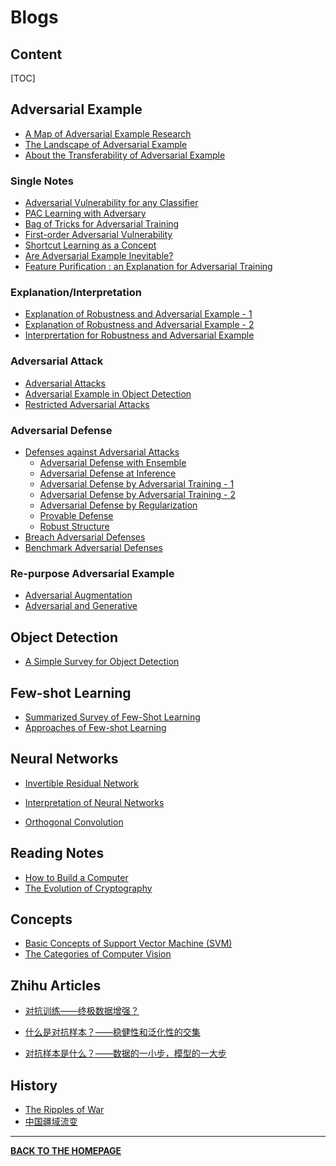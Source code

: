 # Blogs

## Content

[TOC]

## Adversarial Example

- <a href="blogs/pages/Map-AdversarialExample.html" target="_blank">A Map of Adversarial Example Research</a>
- <a href="blogs/pages/Landscape-AdversarialExample.html" target="_blank">The Landscape of Adversarial Example</a>
- <a href="blogs/pages/Note-TransferabilityAdversarialExample.html"  target="_blank">About the Transferability of Adversarial Example</a>

### Single Notes

- <a href="blogs/pages/Single-AdversarialVulnerability.html" target="_blank">Adversarial Vulnerability for any Classifier</a>
- <a href="blogs/pages/Single-AdversarialPAC.html" target="_blank">PAC Learning with Adversary</a>
- <a href="blogs/pages/Single-AdversarialTrainingTricks.html" target="_blank">Bag of Tricks for Adversarial Training</a>
- <a href="blogs/pages/Single-AdversarialVulnerabilityFirstorder.html" target="_blank">First-order Adversarial Vulnerability</a>
- <a href="blogs/pages/Single-ShortcutLearning.html" target="_blank">Shortcut Learning as a Concept</a>
- <a href="blogs/pages/Single-AdversarialInevitable.html" target="_blank">Are Adversarial Example Inevitable?</a>
- <a href="blogs/pages/Single-FeaturePurification.html" target="_blank">Feature Purification : an Explanation for Adversarial Training</a>

### Explanation/Interpretation

- <a href="blogs/pages/Note-AdversarialExplanation1.html" target="_blank">Explanation of Robustness and Adversarial Example - 1</a>
- <a href="blogs/pages/Note-AdversarialExplanation2.html" target="_blank">Explanation of Robustness and Adversarial Example - 2</a>
- <a href="blogs/pages/Note-AdversarialInterpretation.html" target="_blank">Interprertation for Robustness and Adversarial Example</a>

### Adversarial Attack

- <a href="blogs/pages/Note-AdversarialAttack.html" target="_blank">Adversarial Attacks</a>
- <a href="blogs/pages/Note-AdversarialExampleOD.html" target="_blank">Adversarial Example in Object Detection</a>
- <a href="blogs/pages/Note-AdversarialAttackRestricted.html" target="_blank">Restricted Adversarial Attacks</a>

### Adversarial Defense

- <a href="blogs/pages/Note-AdversarialDefense.html" target="_blank">Defenses against Adversarial Attacks</a>
  - <a href="blogs/pages/Note-AdversarialDefenseEnsemble.html" target="_blank">Adversarial Defense with Ensemble</a>
  - <a href="blogs/pages/Note-AdversarialDefenseInference.html" target="_blank">Adversarial Defense at Inference</a>
  - <a href="blogs/pages/Note-AdversarialTraining1.html" target="_blank">Adversarial Defense by Adversarial Training - 1</a>
  - <a href="blogs/pages/Note-AdversarialTraining2.html" target="_blank">Adversarial Defense by Adversarial Training - 2</a>
  - <a href="blogs/pages/Note-AdversarialRegularization.html" target="_blank">Adversarial Defense by Regularization</a>
  - <a href="blogs/pages/Note-AdversarialVerification.html" target="_blank">Provable Defense</a>
  - <a href="blogs/pages/Note-AdversarialDefenseStructure.html" target="_blank">Robust Structure</a>
- <a href="blogs/pages/Note-AdversarialDefenseBreach.html" target="_blank">Breach Adversarial Defenses</a>
- <a href="blogs/pages/Note-AdversarialBenchmark.html" target="_blank">Benchmark Adversarial Defenses</a>

### Re-purpose Adversarial Example

- <a href="blogs/pages/Note-AdversarialAugmentation.html" target="_blank">Adversarial Augmentation</a>
- <a href="blogs/pages/Note-AdversarialGenerative.html" target="_blank">Adversarial and Generative</a>

## Object Detection

- <a href="blogs/pages/Note-ObjectDetection.html" target="_blank">A Simple Survey for Object Detection</a>

## Few-shot Learning

- <a href="blogs/pages/Note-FewShotLearningSurvey.html" target="_blank">Summarized Survey of Few-Shot Learning</a>
- <a href="blogs/pages/Note-FewShotLearning.html" target="_blank">Approaches of Few-shot Learning</a>

## Neural Networks

- <a href="blogs/pages/Single-InvertibleResNet.html" target="_blank">Invertible Residual Network</a>

- <a href="blogs/pages/Note-NeuralNetworkInterpretation.html" target="_blank">Interpretation of Neural Networks</a>

- <a href="blogs/pages/Note-OrthogonalConvolution.html" target="_blank">Orthogonal Convolution</a>

## Reading Notes

- <a href="blogs/pages/code-note-en.html" target="_blank">How to Build a Computer</a>
- <a href="blogs/pages/encrypto-note-en.html" target="_blank">The Evolution of Cryptography</a>

## Concepts

- <a href="blogs/pages/Concept-SVM.html">Basic Concepts of Support Vector Machine (SVM)</a>
- <a href="blogs/pages/Concept-CVCategory.html">The Categories of Computer Vision</a>

## Zhihu Articles

- <a href="https://zhuanlan.zhihu.com/p/296809584">对抗训练——终极数据增强？</a>

- <a href="https://zhuanlan.zhihu.com/p/269203978">什么是对抗样本？——稳健性和泛化性的交集</a>
- <a href="https://zhuanlan.zhihu.com/p/268154711">对抗样本是什么？——数据的一小步，模型的一大步</a>

## History

- <a href="blogs/pages/History-WarRipples.html" target="_blank">The Ripples of War</a>
- <a href="blogs/pages/History-LandFlowChina.html" target="_blank">中国疆域流变</a>

---

<b><a href="index.html">BACK TO THE HOMEPAGE</a></b>

